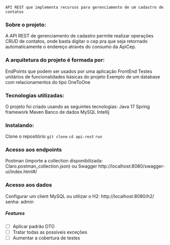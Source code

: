     API REST que implementa recursos para gerenciamento de um cadastro de contatos


### Sobre o projeto:
A API REST de gerenciamento de cadastro permite realizar operações CRUD de contatos, onde basta digitar o cep pra que seja retornado automaticamente o endereço através do consumo da ApiCep.

### A arquitetura do projeto é formada por:
EndPoints que podem ser usados por uma aplicação FrontEnd
Testes unitários de funcionalidades básicas do projeto
Exemplo de um database com relacionamentos do tipo OneToOne

### Tecnologias utilizadas:
O projeto foi criado usando as seguintes tecnologias:
Java 17
Spring framework
Maven
Banco de dados MySQL
Intellij

### Instalando:
Clone o repositório
`git clone`
`cd api-rest`
`run`

### Acesso aos endpoints
Postman (importe a collection disponibilizada: Claro.postman_collection.json)
ou
Swagger
http://localhost:8080/swagger-ui/index.html#/

### Acesso aos dados
Configurar um client MySQL ou utilizar o H2: http://localhost:8080/h2/ senha: admin

##### Features
- [ ] Aplicar padrão DTO 
- [ ] Tratar todas as possíveis exceções
- [ ] Aumentar a cobertura de testes
